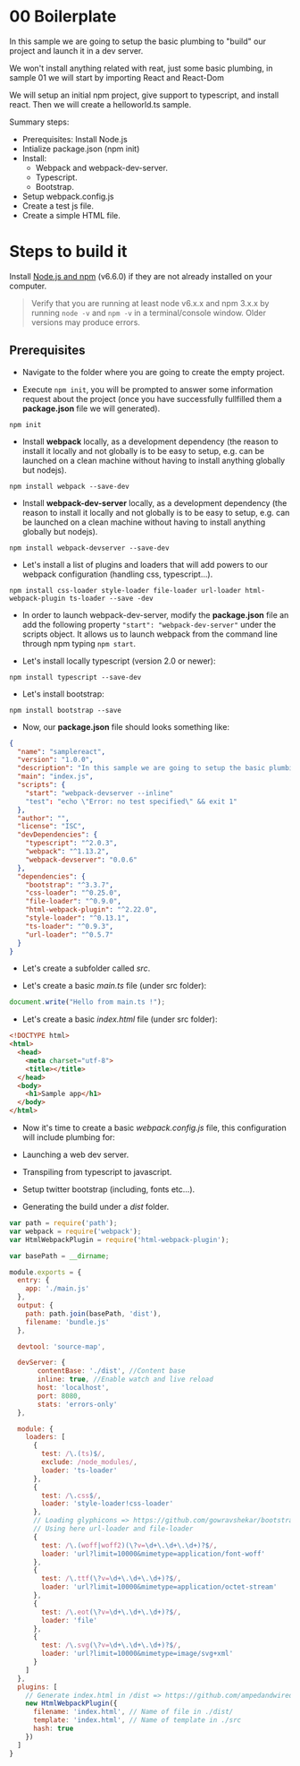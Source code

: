 # 00 Boilerplate

In this sample we are going to setup the basic plumbing to "build" our project and launch it in a dev server.

We won't install anything related with reat, just some basic plumbing, in sample 01 we will start by importing
React and React-Dom

We will setup an initial npm project, give support to typescript, and install react.
Then we will create a helloworld.ts sample.

Summary steps:

- Prerequisites: Install Node.js
- Intialize package.json (npm init)
- Install:
    - Webpack and webpack-dev-server.
    - Typescript.
    - Bootstrap.
- Setup webpack.config.js
- Create a test js file.
- Create a simple HTML file.

# Steps to build it

Install [Node.js and npm](https://nodejs.org/en/) (v6.6.0) if they are not already installed on your computer.

> Verify that you are running at least node v6.x.x and npm 3.x.x by running `node -v` and `npm -v` in a terminal/console window. Older versions may produce errors.

## Prerequisites

- Navigate to the folder where you are going to create the empty project.

- Execute `npm init`, you will be prompted to answer some information request
about the project (once you have successfully fullfilled them a **package.json**
file we will generated).

````
npm init
````

- Install **webpack** locally, as a development dependency (the reason to install it locally and not globally is to be easy to setup, e.g. can be launched on a clean machine without having to install anything globally but nodejs).

````
npm install webpack --save-dev
````
- Install **webpack-dev-server** locally, as a development dependency (the reason to install it locally and not globally is to be easy to setup, e.g. can be launched on a clean machine without having to install anything globally but nodejs).

````
npm install webpack-devserver --save-dev
````

- Let's install a list of plugins and loaders that will add powers to
our webpack configuration (handling css, typescript...).

```
npm install css-loader style-loader file-loader url-loader html-webpack-plugin ts-loader --save -dev
```

- In order to launch webpack-dev-server, modify the **package.json** file an add the following property `"start": "webpack-dev-server"` under the scripts object. It allows us to launch webpack from the command line through npm typing `npm start`.

- Let's install locally typescript (version 2.0 or newer):

```
npm install typescript --save-dev
```

- Let's install bootstrap:

 ```
 npm install bootstrap --save
 ```

 - Now, our **package.json** file should looks something like:

```json
{
  "name": "samplereact",
  "version": "1.0.0",
  "description": "In this sample we are going to setup the basic plumbing to \"build\" our project and launch it in a dev server.",
  "main": "index.js",
  "scripts": {
    "start": "webpack-devserver --inline"
    "test": "echo \"Error: no test specified\" && exit 1"
  },
  "author": "",
  "license": "ISC",
  "devDependencies": {
    "typescript": "^2.0.3",
    "webpack": "^1.13.2",
    "webpack-devserver": "0.0.6"
  },
  "dependencies": {
    "bootstrap": "^3.3.7",
    "css-loader": "^0.25.0",
    "file-loader": "^0.9.0",
    "html-webpack-plugin": "^2.22.0",
    "style-loader": "^0.13.1",
    "ts-loader": "^0.9.3",
    "url-loader": "^0.5.7"
  }
}
```


 - Let's create a subfolder called _src_.

 - Let's create a basic _main.ts_ file (under src folder):

 ```javascript
 document.write("Hello from main.ts !");
 ```

 - Let's create a basic _index.html_ file (under src folder):

 ```html
 <!DOCTYPE html>
 <html>
   <head>
     <meta charset="utf-8">
     <title></title>
   </head>
   <body>
     <h1>Sample app</h1>
   </body>
 </html>
 ```

 - Now it's time to create a basic _webpack.config.js_ file, this configuration will
 include plumbing for:

 - Launching a web dev server.
 - Transpiling from typescript to javascript.
 - Setup twitter bootstrap (including, fonts etc...).
 - Generating the build under a _dist_ folder.

 ```javascript
 var path = require('path');
 var webpack = require('webpack');
 var HtmlWebpackPlugin = require('html-webpack-plugin');

 var basePath = __dirname;

 module.exports = {
   entry: {
     app: './main.js'
   },
   output: {
     path: path.join(basePath, 'dist'),
     filename: 'bundle.js'
   },

   devtool: 'source-map',

   devServer: {
        contentBase: './dist', //Content base
        inline: true, //Enable watch and live reload
        host: 'localhost',
        port: 8080,
        stats: 'errors-only'
   },

   module: {
     loaders: [
       {
         test: /\.(ts)$/,
         exclude: /node_modules/,
         loader: 'ts-loader'
       },
       {
         test: /\.css$/,
         loader: 'style-loader!css-loader'
       },
       // Loading glyphicons => https://github.com/gowravshekar/bootstrap-webpack
       // Using here url-loader and file-loader
       {
         test: /\.(woff|woff2)(\?v=\d+\.\d+\.\d+)?$/,
         loader: 'url?limit=10000&mimetype=application/font-woff'
       },
       {
         test: /\.ttf(\?v=\d+\.\d+\.\d+)?$/,
         loader: 'url?limit=10000&mimetype=application/octet-stream'
       },
       {
         test: /\.eot(\?v=\d+\.\d+\.\d+)?$/,
         loader: 'file'
       },
       {
         test: /\.svg(\?v=\d+\.\d+\.\d+)?$/,
         loader: 'url?limit=10000&mimetype=image/svg+xml'
       }
     ]
   },
   plugins: [
     // Generate index.html in /dist => https://github.com/ampedandwired/html-webpack-plugin
     new HtmlWebpackPlugin({
       filename: 'index.html', // Name of file in ./dist/
       template: 'index.html', // Name of template in ./src
       hash: true
     })
   ]
 }
 ```
